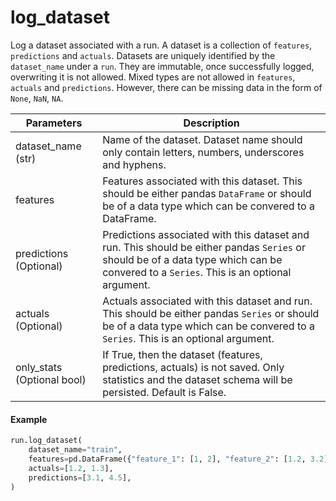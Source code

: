 # log\_dataset

Log a dataset associated with a run. A dataset is a collection of `features`,
`predictions` and `actuals`. Datasets are uniquely identified by the `dataset_name`
under a `run`. They are immutable, once successfully logged, overwriting it is not allowed.
Mixed types are not allowed in `features`, `actuals` and `predictions`. However, there can be
missing data in the form of `None`, `NaN`, `NA`.

| Parameters             | Description       |
| -----------------------|-------------------|
| dataset_name (str)     | Name of the dataset. Dataset name should only contain letters, numbers, underscores and hyphens.|
| features               | Features associated with this dataset.  This should be either pandas `DataFrame` or should be of a data type which can be convered to a DataFrame.|
| predictions (Optional) | Predictions associated with this dataset and run. This should be either pandas `Series` or should be of a data type which can be convered to a `Series`. This is an optional argument.|
| actuals (Optional)     | Actuals associated with this dataset and run. This should be either pandas `Series` or should be of a data type which can be convered to a `Series`. This is an optional argument.|
| only_stats (Optional bool) | If True, then the dataset (features, predictions, actuals) is not saved. Only statistics and the dataset schema will be persisted. Default is False.

#### Example

```python
run.log_dataset(
    dataset_name="train",
    features=pd.DataFrame({"feature_1": [1, 2], "feature_2": [1.2, 3.2]}),
    actuals=[1.2, 1.3],
    predictions=[3.1, 4.5],
)
```
